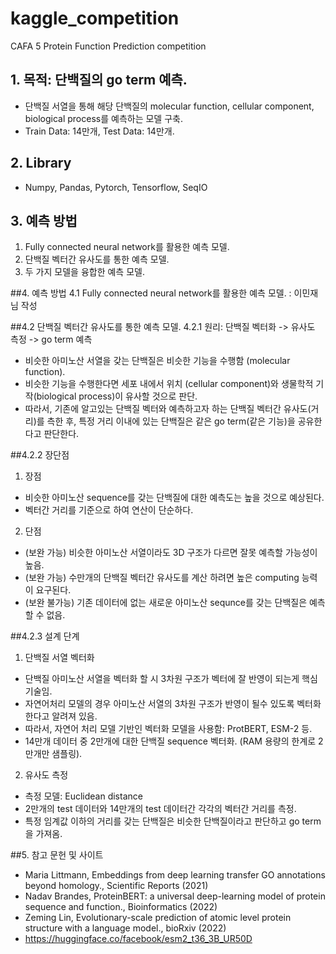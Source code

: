 # kaggle_competition
CAFA 5 Protein Function Prediction competition

## 1. 목적: 단백질의 go term 예측.
- 단백질 서열을 통해 해당 단백질의 molecular function, cellular component, biological process를 예측하는 모델 구축.
- Train Data: 14만개, Test Data: 14만개.

## 2. Library
- Numpy, Pandas, Pytorch, Tensorflow, SeqIO

## 3. 예측 방법
1) Fully connected neural network를 활용한 예측 모델.
2) 단백질 벡터간 유사도를 통한 예측 모델.
3) 두 가지 모델을 융합한 예측 모델.

##4. 예측 방법
4.1 Fully connected neural network를 활용한 예측 모델.
: 이민재님 작성

##4.2 단백질 벡터간 유사도를 통한 예측 모델.
4.2.1 원리: 단백질 벡터화 -> 유사도 측정 -> go term 예측
- 비슷한 아미노산 서열을 갖는 단백질은 비슷한 기능을 수행함 (molecular function).
- 비슷한 기능을 수행한다면 세포 내에서 위치 (cellular component)와 생물학적 기작(biological process)이 유사할 것으로 판단.
- 따라서, 기존에 알고있는 단백질 벡터와 예측하고자 하는 단백질 벡터간 유사도(거리)를 측한 후, 특정 거리 이내에 있는 단백질은 같은 go term(같은 기능)을 공유한다고 판단한다. 

##4.2.2 장단점
1) 장점
- 비슷한 아미노산 sequence를 갖는 단백질에 대한 예측도는 높을 것으로 예상된다.
- 벡터간 거리를 기준으로 하여 연산이 단순하다.

2) 단점
- (보완 가능) 비슷한 아미노산 서열이라도 3D 구조가 다르면 잘못 예측할 가능성이 높음.
- (보완 가능) 수만개의 단백질 벡터간 유사도를 계산 하려면 높은 computing 능력이 요구된다. 
- (보완 불가능) 기존 데이터에 없는 새로운 아미노산 sequnce를 갖는 단백질은 예측할 수 없음. 

##4.2.3 설계 단계 
1) 단백질 서열 벡터화
- 단백질 아미노산 서열을 벡터화 할 시 3차원 구조가 벡터에 잘 반영이 되는게 핵심 기술임.
- 자연어처리 모델의 경우 아미노산 서열의 3차원 구조가 반영이 될수 있도록 벡터화 한다고 알려져 있음.
- 따라서, 자연어 처리 모델 기반인 벡터화 모델을 사용함: ProtBERT, ESM-2 등.   
- 14만개 데이터 중 2만개에 대한 단백질 sequence 벡터화. (RAM 용량의 한계로 2만개만 샘플링).

2) 유사도 측정 
- 측정 모델: Euclidean distance
- 2만개의 test 데이터와 14만개의 test 데이터간 각각의 벡터간 거리를 측정.
- 특정 임계값 이하의 거리를 갖는 단백질은 비슷한 단백질이라고 판단하고 go term을 가져옴.   

##5. 참고 문헌 및 사이트
- Maria Littmann, Embeddings from deep learning transfer GO annotations beyond homology., Scientific Reports (2021) 
- Nadav Brandes, ProteinBERT: a universal deep-learning model of protein sequence and function., Bioinformatics (2022)
- Zeming Lin, Evolutionary-scale prediction of atomic level protein structure with a language model., bioRxiv (2022)
- https://huggingface.co/facebook/esm2_t36_3B_UR50D
